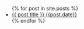 
<ul>
  {% for post in site.posts %}
    <li>
      <a href="{{ post.url }}">{{ post.title }} {{post.date}}</a>
    </li>
  {% endfor %}
</ul>


